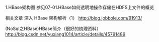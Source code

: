 ﻿1.HBase架构图
  参见07-01.HBase如何透明地操作存储在HDFS上文件的概览
  
  相关文章
  深入 HBase 架构解析（1）
  http://blog.jobbole.com/91913/
  
  (NoSql之HBase)HBase简介（很好的梳理资料）
  http://blog.csdn.net/yuxiang1014/article/details/45791489